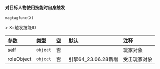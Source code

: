 #### 对目标人物使用技能时自身触发

`magtagfunc(X)` 

&gt; X=触发技能ID

| 参数       | 类型     | 空   | 默认                | 注释         |
| :--------- | :------- | :--- | :------------------ | :----------- |
| self       | `object` | 否   |                     | 玩家对象     |
| roleObject | `object` | 否   | 引擎64_23.06.28新增 | 受击玩家对象 |

